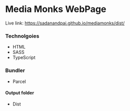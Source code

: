 # Media Monks WebPage

Live link: https://sadanandpai.github.io/mediamonks/dist/

### Technolgoies
- HTML
- SASS
- TypeScript

### Bundler
- Parcel

#### Output folder
- Dist
